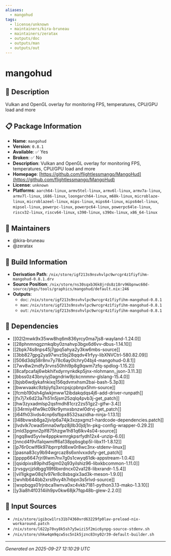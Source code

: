 ```yaml
---
aliases:
  - mangohud
tags:
  - license/unknown
  - maintainers/kira-bruneau
  - maintainers/zeratax
  - outputs/doc
  - outputs/man
  - outputs/out
---
```


# mangohud

## 📝 Description

Vulkan and OpenGL overlay for monitoring FPS, temperatures, CPU/GPU load and more

## 📋 Package Information

- **Name**: `mangohud`
- **Version**: `0.8.1`
- **Available**: ✅ Yes
- **Broken**: ✅ No
- **Description**: Vulkan and OpenGL overlay for monitoring FPS, temperatures, CPU/GPU load and more
- **Homepage**: [https://github.com/flightlessmango/MangoHud](https://github.com/flightlessmango/MangoHud)
- **License**: `unknown`
- **Platforms**: `aarch64-linux`, `armv5tel-linux`, `armv6l-linux`, `armv7a-linux`, `armv7l-linux`, `i686-linux`, `loongarch64-linux`, `m68k-linux`, `microblaze-linux`, `microblazeel-linux`, `mips-linux`, `mips64-linux`, `mips64el-linux`, `mipsel-linux`, `powerpc-linux`, `powerpc64-linux`, `powerpc64le-linux`, `riscv32-linux`, `riscv64-linux`, `s390-linux`, `s390x-linux`, `x86_64-linux`
## 👥 Maintainers

- @kira-bruneau
- @zeratax


## 🔧 Build Information

- **Derivation Path**: `/nix/store/igf213s9nsvhvlpc9wrcgr4z1fiyfihm-mangohud-0.8.1.drv`
- **Source Position**: `/nix/store/ns30sqxb36k8jrds8z18rv96bpnwc60d-source/pkgs/tools/graphics/mangohud/default.nix:246`
- **Outputs**:
  - `doc`:  `/nix/store/igf213s9nsvhvlpc9wrcgr4z1fiyfihm-mangohud-0.8.1`
  - `man`:  `/nix/store/igf213s9nsvhvlpc9wrcgr4z1fiyfihm-mangohud-0.8.1`
  - `out`:  `/nix/store/igf213s9nsvhvlpc9wrcgr4z1fiyfihm-mangohud-0.8.1`

## 🔗 Dependencies

- [[02l2mwk9x35ww8hq6m836yrcy0ma7js8-wayland-1.24.0]]
- [[28phnmnqgzmkqlby0znahvp3bgx6d6vv-dbus-1.14.10]]
- [[2bpk74s8nps45j7gpq5ahya2y3kw6mbs-source]]
- [[3bb827gpg2ya97wvz5bj28qqdv41rfyy-libXNVCtrl-580.82.09]]
- [[506d3dq58r8nv7y78c6ay0lchry04bj4-mangohud-0.8.1]]
- [[7wv8w2mdfy3rvns50hhl9p8g9qwm7zfq-spdlog-1.15.2]]
- [[8cafpcafaj6wbkhifxdyrnynkdkp5jnx-nlohmann_json-3.11.3]]
- [[bbss0z43bnyiyj0agndriw9jckcnnmnv-glslang-15.4.0]]
- [[bjsb6wdjykafnkixq156qdvmxhsm2bai-bash-5.3p3]]
- [[bwwvaakc9zbjiyfq3xrcpsjcpbnpx5hm-source]]
- [[fcmb190sh4glwkjmww12ibdakqdqs4j6-add-driver-runpath]]
- [[fx7j7x6d23a7h51n5jsm25zqlq4pvb3j-get_patch]]
- [[hw3zyxadmlsp2qsfmdh81crz2zs51gz2-glfw-3.4]]
- [[i34rmiy4fw9kc09kr9ymxsbnzwl0drvj-get_patch]]
- [[i64fh03ivds4cnp6sfbpx8532sazidha-ninja-1.13.1]]
- [[l48bvwsb8ga2jivlp6a74jk3xzpxgmz1-hardcode-dependencies.patch]]
- [[lvdvlk7cwad5mna0wfpz8jllb30jdj1n-pkg-config-wrapper-0.29.2]]
- [[mld3pgmn2plf875hzgw1h81q6lkv4s04-source]]
- [[ngq8wd5yvlw4pppkwmrgkpsrfydh12x4-unzip-6.0]]
- [[nncd4f9vl1alqwmiff6a138ppbsgbp5l-libx11-1.8.12]]
- [[p76r0cwlf6k97ibprrpfd8xw0r8wc3nx-stdenv-linux]]
- [[pasna83cy9b94wgrcaz8s6xnlvxxdsfy-get_patch]]
- [[pppp6647rjri9lwm7nv7g0s1cwyq61dk-appstream-1.0.4]]
- [[qsidpixs89pihd5qjm02q93yilshiz96-libxkbcommon-1.11.0]]
- [[rvsgycjzldbgg1l9f6bxrdncx02va128-libxrandr-1.5.4]]
- [[vil1lgkgw08q1v97kr8c8sbsgix3ad3k-meson-1.9.0]]
- [[wvhlb644bb2xrsl9vy4h7nbpn3s5rlvd-source]]
- [[wxpbqgs01rjnbca1lwnva0xc4vkb7181-python3.13-mako-1.3.10]]
- [[y3ia8h4f0314iih9pv0kw68jk7fqp48b-glew-2.2.0]]

## 📁 Input Sources

- `/nix/store/igibcw1lrs31b74360vrd63229fp0lav-preload-nix-workaround.patch`
- `/nix/store/l622p70vy8k5sh7y5wizi5f2mic6ynpg-source-stdenv.sh`
- `/nix/store/shkw4qm9qcw5sc5n1k5jznc83ny02r39-default-builder.sh`

---
*Generated on 2025-09-27 12:10:29 UTC*
